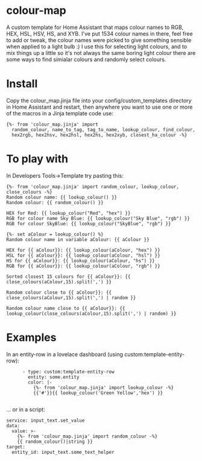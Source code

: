 # colour-map
A custom template for Home Assistant that maps colour names to RGB, HEX, HSL, HSV, HS, and XYB.
I've put 1534 colour names in there, feel free to add or tweak, the colour names were picked to give something sensible when applied to a light bulb :)
I use this for selecting light colours, and to mix things up a little so it's not always the same boring light colour there are some ways to find simialar colours and randomly select colours.

# Install
Copy the colour_map.jinja file into your config/custom_templates directory in Home Assistant and restart, then anywhere you want to use one or more of the macros in a Jinja template code use:

```
{%- from 'colour_map.jinja' import
  random_colour, name_to_tag, tag_to_name, lookup_colour, find_colour,
  hex2rgb, hex2hsv, hex2hsl, hex2hs, hex2xyb, closest_ha_colour -%}
```

# To play with
In Developers Tools->Template try pasting this:
```
{%- from 'colour_map.jinja' import random_colour, lookup_colour, close_colours -%}
Random colour name: {{ lookup_colour() }}
Random colour: {{ random_colour() }}

HEX for Red: {{ lookup_colour("Red", "hex") }}
RGB for colour name Sky Blue: {{ lookup_colour("Sky Blue", "rgb") }}
RGB for colour SkyBlue: {{ lookup_colour("SkyBlue", "rgb") }}

{%- set aColour = lookup_colour() %}
Random colour name in variable aColour: {{ aColour }}

HEX for {{ aColour}}: {{ lookup_colour(aColour, "hex") }}
HSL for {{ aColour}}: {{ lookup_colour(aColour, "hsl") }}
HS for {{ aColour}}: {{ lookup_colour(aColour, "hs") }}
RGB for {{ aColour}}: {{ lookup_colour(aColour, "rgb") }}

Sorted closest 15 colours for {{ aColour}}: {{ close_colours(aColour,15).split(',') }}

Random colour close to {{ aColour}}: {{ close_colours(aColour,15).split(',') | random }}

Random colour name close to {{ aColour}}: {{ lookup_colour(close_colours(aColour,15).split(',') | random) }}
```

# Examples
In an entity-row in a lovelace dashboard (using custom:template-entity-row):

```
      - type: custom:template-entity-row
        entity: some.entity
        color: |-
          {%- from 'colour_map.jinja' import lookup_colour -%}
          {{'#'}}{{ lookup_colour('Green Yellow','hex') }}
          
```

... or in a script:

```
service: input_text.set_value
data:
  value: >-
    {%- from 'colour_map.jinja' import random_colour -%}
    {{ random_colour()|string }}
target:
  entity_id: input_text.some_text_helper
```

